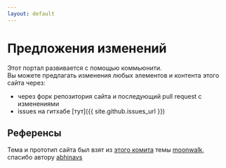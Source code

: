 ```yaml
---
layout: default
---
```


# Предложения изменений

Этот портал развивается с помощью коммьюнити.  
Вы можете предлагать изменения любых элементов и контента этого сайта через:
* через форк репозитория сайта и последующий pull request с изменениями
* issues на гитхабе [тут]({{ site.github.issues_url }})

## Референсы

Тема и прототип сайта был взят из [этого комита](https://github.com/abhinavs/moonwalk/tree/f1491c81fb60b13d79734d15eb798139928d1baf)
темы [moonwalk](https://github.com/abhinavs/moonwalk), спасибо автору [abhinavs](https://www.abhinav.co/about)
